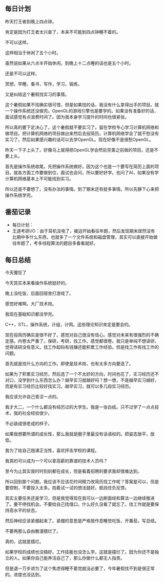 ## 每日计划

昨天打王者到晚上四点钟。

肯定是因为打王者太兴奋了，本来不可能到四点钟睡不着的。

不可以这样。

这样相当于休闲了五个小时。

虽然说如果从六点半开始休闲，到晚上十二点睡的话也是五个小时。

还是不可以这样。

冥想，早睡，看书，写作，学习，锻炼。

又是纠结这个暑假找实习的事情。

这个暑假如果不找确实很可惜，但是如果找的话，我没有什么拿得出手的项目。就一个操作系统还没做完。OpenGL的游戏引擎也是要学的。如果没有准备好的话，面试感觉有点浪费时间了。因为我本身学习提升的时间也很紧张。

所以真的要下定决心了。这个暑假就不要实习了。留在学校专心学习计算机网络和做项目。把计算机网络的项目做出来然后去投简历。计算机网络学会了就不愁没有实习了。然后如果感兴趣的话可以去学OpenGL。现在好像不是很愁OpenGL。

昨天一下子上头了。好像马上就得把OpenGL学会然后完善之前做的项目。还是不要上头。

首先是操作系统收尾。先把操作系统做好。因为这个也是一个要写在简历上面的项目。就各方面工作要做到位，面试也会问，所以要好好学。也问了AI，如果没有学计算机网络基本上不可能找到实习。

所以还是不要想了。没有办法的事情。到了期末还有挺多事情。所以先静下心来把操作系统学完。

## 番茄记录

- 每日计划：
- 王道考研I/O：由于耳机没电了，被迫开始看往年题，然后发现期末居然没有比期中多什么东西，也就多了一个文件系统和磁盘管理，其实可以直接开始做往年题了，考多线程算法的题目多看看就好。

## 每日总结

今天魔怔了

今天其实本来看操作系统挺好的。

晚上没吃饭，后面回宿舍打游戏了。

感觉好难啊。大厂技术岗。

我现在基础知识都没学完。

C++，STL，操作系统，计组，计网。这些理论知识肯定是要会的。

现在投简历确实是很不好了。感觉对自己很没有信心。感觉对未来有很强烈的不确定感。内卷太严重了。保研，考研，找工作。感觉都很卷。我只是单纯不想读研，觉得读研没有意义。找工作起码有钱赚还能积累工作经验。但是找工作有找工作的问题。

首先就是找什么方向的工作。即使是技术岗，也有太多方向要选了。

如果为了积累实习经历，然后选了一个不太好的方向，时间也花了，实习经历还不对口，没学到什么东西怎么办？越早实习就越好吗？想一想，不是越早实习越好，而是有实习经历比较好找实习。越早实习，就可以多几段实习经历。

我应该允许自己青涩一点的。

我才大二，一个什么都没有经历过的大学生。我是一张白纸。只不过学了一点点技术，我的社会经验很少。

不必装成很老成的样子。

如果我想要所谓的成长性，那么我就是圈子里最没有话语权的。把姿态放平，放低。

我为了给自己翘课正当性，喜欢抨击学校的课程。

我真的可以成为一个可以拿高薪的靠谱的技术人员吗？

至今为止其实我时时刻刻都在成长，但是看着招聘的要求我却很难达到。

所以回到那个问题。我应该不应该花时间精力改简历找工作呢？答案是可以，但是要控制，不要投入太多。抱着试一试的想法就好。抵挡住负反馈。

其实主要任务还是学习，但是我觉得现在我可以一边刷面经和算法一边继续推进了。要不停找机会。不要给自己找借口，什么好久没看了就忘了。找工作就是要保持高水平的状态。

然后神经应该紧绷起来了。紧绷的意思是严格按作息睡觉吃饭，开番茄，写总结。

不要再那么自由散漫摆烂了。

真的，这就是摆烂。

如果学校的成绩也没搞好。工作技能也没怎么学。这就是摆烂了。因为你还不是独立的人。如果你自己能养活自己了，那么你做什么都无人指责。 

但是退一万步讲为了这个焦虑得睡不着觉就没必要了，今年暑假找不到是很正常的。进度也没达到。